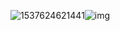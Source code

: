 ![1537624621441](C:\Users\HuJie-pc\AppData\Roaming\Typora\typora-user-images\1537624621441.png)![img](file://C:/Users/HuJie-pc/AppData/Roaming/Typora/typora-user-images/1537622252697.png?lastModify=1537624696)   

